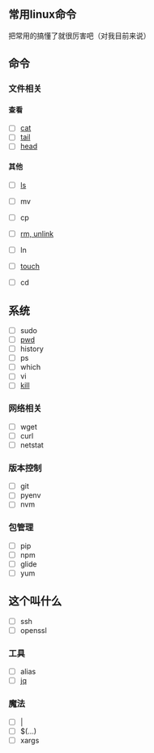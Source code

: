 ## 常用linux命令
把常用的搞懂了就很厉害吧（对我目前来说）

## 命令

### 文件相关
#### 查看
- [ ] [cat](./cat.md)
- [ ] [tail](./tail.md)
- [ ] [head](./head.md)

#### 其他
- [ ] [ls](./ls.md)
- [ ] mv
- [ ] cp
- [ ] [rm, unlink](./rm-unlink.md)
- [ ] ln
- [ ] [touch](./touch.md)
- [ ] cd


## 系统
- [ ] sudo
- [ ] [pwd](./pwd.md)
- [ ] history
- [ ] ps
- [ ] which
- [ ] vi
- [ ] [kill](./kill.md)

### 网络相关
- [ ] wget
- [ ] curl
- [ ] netstat

### 版本控制
- [ ] git
- [ ] pyenv
- [ ] nvm

### 包管理
- [ ] pip
- [ ] npm
- [ ] glide
- [ ] yum

## 这个叫什么
- [ ] ssh
- [ ] openssl

### 工具
- [ ] alias
- [ ] [jq](./jq.md)

### 魔法
- [ ] |
- [ ] $(...)
- [ ] xargs
